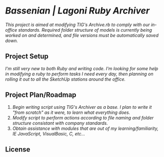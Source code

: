 # _Bassenian | Lagoni Ruby Archiver_

_This project is aimed at modifying TIG's Archive.rb to comply with our in-office standards. Required folder structure of models is currently being worked on and determined, and file versions must be automatically saved down._

## Project Setup

_I'm still very new to both Ruby and writing code. I'm looking for some help in modifying a ruby to perform tasks I need every day, then planning on rolling it out to all the SketchUp stations around the office._ 

## Project Plan/Roadmap

1. _Begin writing script using TIG's Archiver as a base. I plan to write it "from scratch" as it were, to learn what everything does._
2. _Modify script to perform actions according to file naming and folder structure consistant with company standards._
3. _Obtain assistance with modules that are out of my learning/familiarity, IE JavaScript, VisualBasic, C, etc..._

## License
